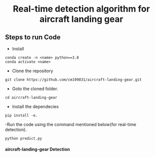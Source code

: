 <H1 align="center">Real-time detection algorithm for aircraft landing gear</H1>

## Steps to run Code

- Install
```
conda create -n <name> python==3.8
conda activate <name>
```

- Clone the repository
```
git clone https://github.com/cm199831/aircraft-landing-gear.git
```

- Goto the cloned folder.
```
cd aircraft-landing-gear
```

- Install the dependecies
```
pip install -e.
```

-Run the code using the command mentioned below(for real-time detection).
```
python predict.py
```

#### aircraft-landing-gear Detection 








